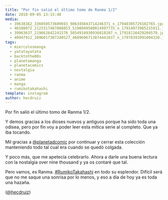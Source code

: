 ```yaml
---
title: "Por fin salió el último tomo de Ranma 1/2"
date: 2018-09-05 13:15:48
media: 
  - 39638162_336050573609693_986345043714246371_n_17948305729182765.jpg
  - 40108072_2123317487888853_5198049580014997735_n_17914973965215911.jpg
  - 39963637_219662642241578_5054914930936818107_n_17918116429204578.jpg
  - 40947912_1096017307240527_4689696713874441037_n_17976393991004320.jpg
tags: 
  - miercolesmanga
  - yatatayatata
  - backtothe80s
  - planetamanga
  - planetacomics
  - nostalgia
  - ranma
  - anime
  - manga
  - rumikotakahashi
template: instagram
author: hecdruiz
---
```


Por fin salió el último tomo de Ranma 1/2.


Y demos gracias a los dioses nuevos y antiguos porque ha sido toda una odisea, pero por fin voy a poder leer esta mítica serie al completo. Que ya iba tocando.


Mil gracias a [@planetadcomic](https://instagram.com/planetadcomic) por continuar y cerrar esta colección manteniendo todo tal cual era cuando se quedó colgada.


Y poco más, que me apetecía celebrarlo. Ahora a darle una buena lectura con la nostalgia over nine thousand y ya os contaré que  tal.


Pero vamos, es Ranma. [#RumikoTakahashi](/tags/rumikotakahashi) en todo su esplendor. Difícil será que no me saque una sonrisa por lo menos, y eso a día de hoy ya es toda una hazaña.




([@hecdruiz](https://instagram.com/hecdruiz))
